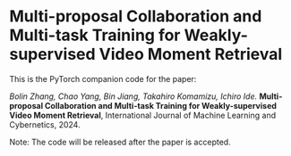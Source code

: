# Multi-proposal Collaboration and Multi-task Training for Weakly-supervised Video Moment Retrieval

This is the PyTorch companion code for the paper:

*Bolin Zhang, Chao Yang, Bin Jiang, Takahiro Komamizu, Ichiro Ide.* **Multi-proposal Collaboration and Multi-task Training for Weakly-supervised Video Moment Retrieval**, International Journal of Machine Learning and Cybernetics, 2024.

Note: The code will be released after the paper is accepted.
